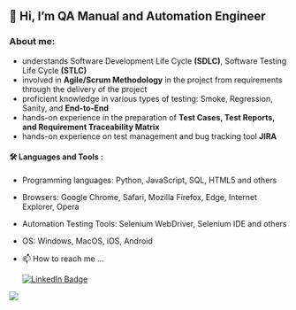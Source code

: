## 👋 Hi, I’m QA Manual and Automation Engineer

###        About me:
- understands Software Development Life Cycle __(SDLC)__, Software Testing Life Cycle __(STLC)__
- involved in __Agile/Scrum Methodology__ in the project from requirements through the delivery of the project
- proficient knowledge in various types of testing: Smoke, Regression, Sanity, and __End-to-End__
- hands-on experience in the preparation of __Test Cases, Test Reports, and Requirement Traceability Matrix__
- hands-on experience on test management and bug tracking tool __JIRA__

#### :hammer_and_wrench: Languages and Tools :
- Programming languages: Python, JavaScript, SQL, HTML5 and others
- Browsers: Google Chrome, Safari, Mozilla Firefox, Edge, Internet Explorer, Opera
- Automation Testing Tools: Selenium WebDriver, Selenium IDE and others
- OS: Windows, MacOS, iOS, Android


- 📫 How to reach me ... <div id="badges">
      
  <a href="https://www.linkedin.com/in/Julia-Evsukov/">
  <img src="https://img.shields.io/badge/LinkedIn-blue?style=for-the-badge&logo=linkedin&logoColor=white" alt="LinkedIn Badge"/>
  </a>

<img src="https://camo.githubusercontent.com/e3b826c88f0a531f685aede0fffc15247eb2124f89792cd644216a0fb9733833/68747470733a2f2f6275677a612e696e666f2f77702d636f6e74656e742f75706c6f6164732f323032302f30352f496e7374616e7451415f426c6f67706f73742e6a7067">

<!---
JuliaEvsukov/JuliaEvsukov is a ✨ special ✨ repository because its `README.md` (this file) appears on your GitHub profile.
You can click the Preview link to take a look at your changes.
--->
